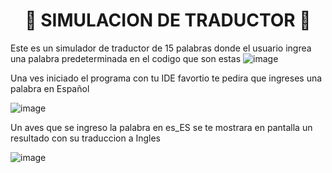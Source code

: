 <h1 align="center">🐐 SIMULACION DE TRADUCTOR 🐐</h1>


Este es un simulador de traductor de 15 palabras donde el usuario ingrea una palabra predeterminada en el codigo que son estas
![image](https://user-images.githubusercontent.com/128086397/235617066-57c79889-4ba6-43ff-ab17-c7d7be15abd3.png)

Una ves iniciado el programa con tu IDE favortio te pedira que ingreses una palabra en Español

![image](https://user-images.githubusercontent.com/128086397/235616402-6488d2e2-5277-4221-baff-028773fb6dec.png)

Un aves que se ingreso la palabra en es_ES se te mostrara en pantalla un resultado con su traduccion a Ingles

![image](https://user-images.githubusercontent.com/128086397/235616579-2a73c331-7bfa-4eee-8504-ebf4610cbdff.png)

